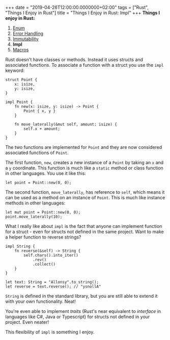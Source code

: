 +++
date = "2019-04-26T12:00:00.0000000+02:00"
tags = ["Rust", "Things I Enjoy in Rust"]
title = "Things I Enjoy in Rust: Impl"
+++
**Things I enjoy in Rust:**

1. [Enum](/things-i-enjoy-in-rust-enums)
2. [Error Handling](/things-i-enjoy-in-rust-error-handling)
3. [Immutability](/things-i-enjoy-in-rust-immutability)
4. **Impl**
5. [Macros](/things-i-enjoy-in-rust-macros)

Rust doesn't have classes or methods. Instead it uses structs and associated functions. To associate a function with a struct you use the `impl` keyword:

```
struct Point {
    x: isize,
    y: isize,
}

impl Point {
    fn new(x: isize, y: isize) -> Point {
        Point { x, y }
    }

    fn move_laterally(&mut self, amount: isize) {
        self.x + amount;
    }
}
```

The two functions are implemented for `Point` and they are now considered associated functions of `Point`.

The first function, `new`, creates a new instance of a `Point` by taking an `x` and a `y` coordinate. This function is much like a `static` method or class function in other languages. You use it like this:

```
let point = Point::new(0, 0);
```

The second function, `move_laterally`, has reference to `self`, which means it can be used as a method on an instance of `Point`. This is much like instance methods in other languages:

```
let mut point = Point::new(0, 0);
point.move_laterally(10);
```

What I really like about `impl` is the fact that anyone can implement function for a struct - even for structs not defined in the same project. Want to make a helper function to reverse strings?

```
impl String {
    fn reverse(&self) -> String {
        self.chars().into_iter()
            .rev()
            .collect()
    }
}

let text: String = "Allonsy".to_string();
let reverse = text.reverse(); // "ysnollA"
```

`String` is defined in the standard library, but you are still able to extend it with your own functionality. Neat!

You're even able to implement *traits* (Rust's near equivalent to *interface* in languages like C#, Java or Typescript) for structs not defined in your project. Even neater!

This flexibility of `impl` is something I enjoy.